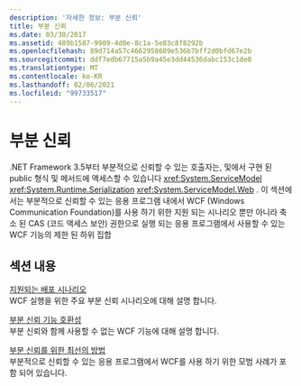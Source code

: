 ```yaml
---
description: '자세한 정보: 부분 신뢰'
title: 부분 신뢰
ms.date: 03/30/2017
ms.assetid: 489b1587-9909-4d0e-8c1a-5e83c8f8292b
ms.openlocfilehash: 89d714a57c4662958689e536b7bff2d0bfd67e2b
ms.sourcegitcommit: ddf7edb67715a5b9a45e3dd44536dabc153c1de0
ms.translationtype: MT
ms.contentlocale: ko-KR
ms.lasthandoff: 02/06/2021
ms.locfileid: "99733517"
---
```

# <a name="partial-trust"></a>부분 신뢰

.NET Framework 3.5부터 부분적으로 신뢰할 수 있는 호출자는, 및에서 구현 된 public 형식 및 메서드에 액세스할 수 있습니다 <xref:System.ServiceModel> <xref:System.Runtime.Serialization> <xref:System.ServiceModel.Web> . 이 섹션에서는 부분적으로 신뢰할 수 있는 응용 프로그램 내에서 WCF (Windows Communication Foundation)를 사용 하기 위한 지원 되는 시나리오 뿐만 아니라 축소 된 CAS (코드 액세스 보안) 권한으로 실행 되는 응용 프로그램에서 사용할 수 있는 WCF 기능의 제한 된 하위 집합  
  
## <a name="in-this-section"></a>섹션 내용  

 [지원되는 배포 시나리오](supported-deployment-scenarios.md)  
 WCF 실행을 위한 주요 부분 신뢰 시나리오에 대해 설명 합니다.  
  
 [부분 신뢰 기능 호환성](partial-trust-feature-compatibility.md)  
 부분 신뢰와 함께 사용할 수 없는 WCF 기능에 대해 설명 합니다.  
  
 [부분 신뢰를 위한 최선의 방법](partial-trust-best-practices.md)  
 부분적으로 신뢰할 수 있는 응용 프로그램에서 WCF를 사용 하기 위한 모범 사례가 포함 되어 있습니다.
